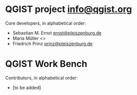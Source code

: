 # QGIST project <info@qgist.org>

Core developers, in alphabetical order:

- Sebastian M. Ernst <ernst@pleiszenburg.de>
- Maria Müller <>
- Friedrich Prinz <prinz@pleiszenburg.de>

# QGIST Work Bench

Contributors, in alphabetical order:

- [to be added]
